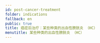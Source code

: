 ```yaml
---
id: post-cancer-treatment
folder: indications
fallback: en
public: true
title: 癌症后治疗：某些种类的出血性膀胱炎 （HC）
menutitle: 某些种类的出血性膀胱炎 （HC）
---
```

